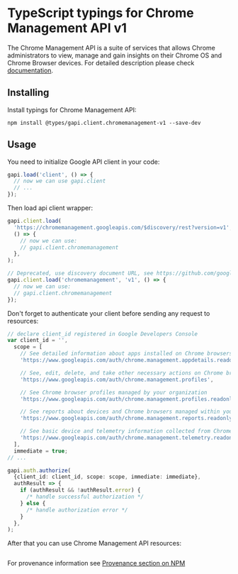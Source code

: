 # TypeScript typings for Chrome Management API v1

The Chrome Management API is a suite of services that allows Chrome administrators to view, manage and gain insights on their Chrome OS and Chrome Browser devices.
For detailed description please check [documentation](https://developers.google.com/chrome/management/).

## Installing

Install typings for Chrome Management API:

```
npm install @types/gapi.client.chromemanagement-v1 --save-dev
```

## Usage

You need to initialize Google API client in your code:

```typescript
gapi.load('client', () => {
  // now we can use gapi.client
  // ...
});
```

Then load api client wrapper:

```typescript
gapi.client.load(
  'https://chromemanagement.googleapis.com/$discovery/rest?version=v1',
  () => {
    // now we can use:
    // gapi.client.chromemanagement
  },
);
```

```typescript
// Deprecated, use discovery document URL, see https://github.com/google/google-api-javascript-client/blob/master/docs/reference.md#----gapiclientloadname----version----callback--
gapi.client.load('chromemanagement', 'v1', () => {
  // now we can use:
  // gapi.client.chromemanagement
});
```

Don't forget to authenticate your client before sending any request to resources:

```typescript
// declare client_id registered in Google Developers Console
var client_id = '',
  scope = [
    // See detailed information about apps installed on Chrome browsers and devices managed by your organization
    'https://www.googleapis.com/auth/chrome.management.appdetails.readonly',

    // See, edit, delete, and take other necessary actions on Chrome browser profiles managed by your organization
    'https://www.googleapis.com/auth/chrome.management.profiles',

    // See Chrome browser profiles managed by your organization
    'https://www.googleapis.com/auth/chrome.management.profiles.readonly',

    // See reports about devices and Chrome browsers managed within your organization
    'https://www.googleapis.com/auth/chrome.management.reports.readonly',

    // See basic device and telemetry information collected from ChromeOS devices or users managed within your organization
    'https://www.googleapis.com/auth/chrome.management.telemetry.readonly',
  ],
  immediate = true;
// ...

gapi.auth.authorize(
  {client_id: client_id, scope: scope, immediate: immediate},
  authResult => {
    if (authResult && !authResult.error) {
      /* handle successful authorization */
    } else {
      /* handle authorization error */
    }
  },
);
```

After that you can use Chrome Management API resources: <!-- TODO: make this work for multiple namespaces -->

```typescript

```

For provenance information see [Provenance section on NPM](https://www.npmjs.com/package/@maxim_mazurok/gapi.client.chromemanagement-v1#Provenance:~:text=none-,Provenance,-Built%20and%20signed)
